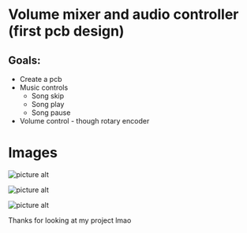 # Volume mixer and audio controller (first pcb design) #


## Goals: ##
* Create a pcb
* Music controls
  * Song skip
  * Song play
  * Song pause
* Volume control - though rotary encoder


# Images #

![picture alt](https://cdn.discordapp.com/attachments/970188490346229790/1039773040604626964/image.png "KiCad screenshot")

![picture alt](https://cdn.discordapp.com/attachments/970188490346229790/1039773762842800178/image.png "PCB Render")

![picture alt](https://cdn.discordapp.com/attachments/970188490346229790/1039774053759713280/image.png "PCB Render Back")




Thanks for looking at my project lmao
